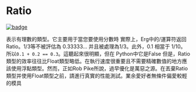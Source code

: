 # Ratio

[![badge](https://img.shields.io/endpoint.svg?url=https%3A%2F%2Fgezf7g7pd5.execute-api.ap-northeast-1.amazonaws.com%2Fdefault%2Fsource_up_to_date%3Fowner%3Derg-lang%26repos%3Derg%26ref%3Dmain%26path%3Ddoc/EN/API/types/classes/Ratio.md%26commit_hash%3Db07c17708b9141bbce788d2e5b3ad4f365d342fa)](https://gezf7g7pd5.execute-api.ap-northeast-1.amazonaws.com/default/source_up_to_date?owner=erg-lang&repos=erg&ref=main&path=doc/EN/API/types/classes/Ratio.md&commit_hash=b07c17708b9141bbce788d2e5b3ad4f365d342fa)

表示有理數的類型。它主要用于當您要使用分數時
實際上，Erg中的/運算符返回 Ratio。1/3等不被評估為 0.33333... 并且被處理為1/3。此外，0.1 相當于 1/10。所以`0.1 + 0.2 == 0.3`。這聽起來很明顯，但在 Python中它是False
但是，Ratio類型的效率往往比Float類型略低。在執行速度很重要且不需要精確數值的地方應該使用浮點類型。然而，正如Rob Pike所說，過早優化是萬惡之源。在丟棄Ratio類型并使用Float類型之前，請進行真實的性能測試。業余愛好者無條件偏愛較輕的模具
